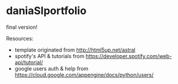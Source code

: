 # daniaSIportfolio
final version!

Resources: 
  - template originated from http://html5up.net/astral 
  - spotify's API & tutorials from https://developer.spotify.com/web-api/tutorial/
  - google users auth & help from https://cloud.google.com/appengine/docs/python/users/
